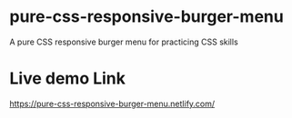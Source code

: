 # pure-css-responsive-burger-menu
A pure CSS responsive burger menu for practicing CSS skills
# Live demo Link
https://pure-css-responsive-burger-menu.netlify.com/
